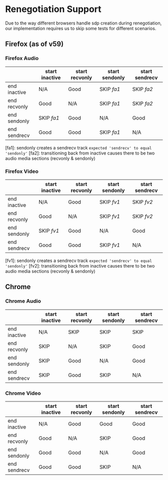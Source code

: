 # Renegotiation Support

Due to the way different browsers handle sdp creation during renegotiation,
our implementation requires us to skip some tests for different scenarios.

## Firefox (as of v59)

### Firefox Audio

|              | start inactive | start recvonly | start sendonly | start sendrecv |
| ------------ | -------------- | -------------- | -------------- | -------------- |
| end inactive | N/A            | Good           | SKIP *fa1*     | SKIP *fa2*     |
| end recvonly | Good           | N/A            | SKIP *fa1*     | SKIP *fa2*     |
| end sendonly | SKIP *fa1*     | Good           | N/A            | Good           |
| end sendrecv | Good           | Good           | SKIP *fa1*     | N/A            |

[fa1]: sendonly creates a sendrecv track `expected 'sendrecv' to equal 'sendonly'`
[fa2]: transitioning back from inactive causes there to be two audio media sections (recvonly & sendonly)

### Firefox Video

|              | start inactive | start recvonly | start sendonly | start sendrecv |
| ------------ | -------------- | -------------- | -------------- | -------------- |
| end inactive | N/A            | Good           | SKIP *fv1*     | SKIP *fv2*     |
| end recvonly | Good           | N/A            | SKIP *fv1*     | SKIP *fv2*     |
| end sendonly | SKIP *fv1*     | Good           | N/A            | Good           |
| end sendrecv | Good           | Good           | SKIP *fv1*     | N/A            |

[fv1]: sendonly creates a sendrecv track `expected 'sendrecv' to equal 'sendonly'`
[fv2]: transitioning back from inactive causes there to be two audio media sections (recvonly & sendonly)

## Chrome

### Chrome Audio

|              | start inactive | start recvonly | start sendonly | start sendrecv |
| ------------ | -------------- | -------------- | -------------- | -------------- |
| end inactive | N/A            | SKIP           | SKIP           | SKIP           |
| end recvonly | SKIP           | N/A            | SKIP           | Good           |
| end sendonly | SKIP           | Good           | N/A            | Good           |
| end sendrecv | SKIP           | Good           | SKIP           | N/A            |

### Chrome Video

|              | start inactive | start recvonly | start sendonly | start sendrecv |
| ------------ | -------------- | -------------- | -------------- | -------------- |
| end inactive | N/A            | Good           | Good           | Good           |
| end recvonly | Good           | N/A            | SKIP           | Good           |
| end sendonly | Good           | Good           | N/A            | Good           |
| end sendrecv | Good           | Good           | SKIP           | N/A            |
